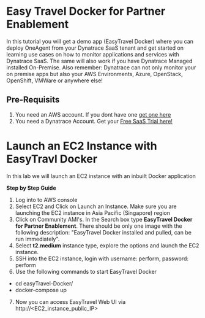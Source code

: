 # Easy Travel Docker for Partner Enablement
In this tutorial you will get a demo app (EasyTravel Docker) where you can deploy OneAgent from your Dynatrace SaaS tenant and get started on learning use cases on how to monitor applications and services with Dynatrace SaaS. The same will also work if you have Dynatrace Managed installed On-Premise. Also remember: Dynatrace can not only monitor your on premise apps but also your AWS Environments, Azure, OpenStack, OpenShift, VMWare or anywhere else!

## Pre-Requisits
1. You need an AWS account. If you dont have one [get one here](https://aws.amazon.com/)
2. You need a Dynatrace Account. Get your [Free SaaS Trial here!](http://bit.ly/dtsaastrial)

# Launch an EC2 Instance with EasyTravl Docker
In this lab we will launch an EC2 instance with an inbuilt Docker application 

**Step by Step Guide**
1. Log into to AWS console
2. Select EC2 and Click on Launch an Instance. Make sure you are launching the EC2 instance in Asia Pacific (Singapore) region
3. Click on Community AMI's. In the Search box type **EasyTravel Docker for Partner Enablement**. There should be only one image with the following description: "EasyTravel Docker installed and pulled, can be run immediately".
4. Select **t2.medium** instance type, explore the options and launch the EC2 instance.
5. SSH into the EC2 instance, login with username: perform, password: perform
6. Use the following commands to start EasyTravel Docker
- cd easyTravel-Docker/
- docker-compose up
7. Now you can access EasyTravel Web UI via http://<EC2_instance_public_IP>
